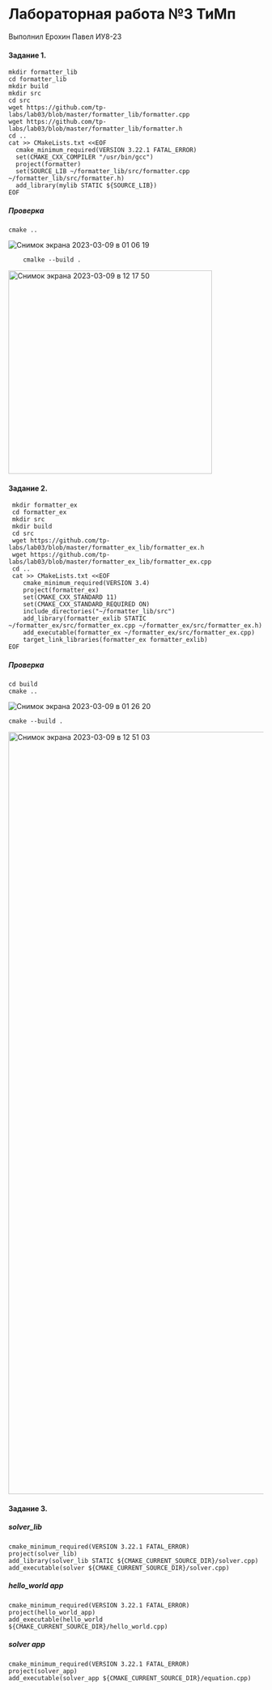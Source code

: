 # Лабораторная работа №3 ТиМп
Выполнил Ерохин Павел ИУ8-23
#### Задание 1.
    mkdir formatter_lib
    cd formatter_lib
    mkdir build
    mkdir src
    cd src
    wget https://github.com/tp-labs/lab03/blob/master/formatter_lib/formatter.cpp
    wget https://github.com/tp-labs/lab03/blob/master/formatter_lib/formatter.h
    cd ..
    cat >> CMakeLists.txt <<EOF
      cmake_minimum_required(VERSION 3.22.1 FATAL_ERROR)
      set(CMAKE_CXX_COMPILER "/usr/bin/gcc") 
      project(formatter) 
      set(SOURCE_LIB ~/formatter_lib/src/formatter.cpp ~/formatter_lib/src/formatter.h)
      add_library(mylib STATIC ${SOURCE_LIB})
    EOF
##### Проверка
    cmake ..
    
![Снимок экрана 2023-03-09 в 01 06 19](https://user-images.githubusercontent.com/113801739/223861670-29d2a28d-318c-4799-82a9-ca0838d76c06.png)

        cmalke --build .
 
<img width="402" alt="Снимок экрана 2023-03-09 в 12 17 50" src="https://user-images.githubusercontent.com/113801739/223976598-41a669c3-e5ac-4737-b5c1-033ed474f32e.png">


 #### Задание 2. 
     mkdir formatter_ex
     cd formatter_ex
     mkdir src
     mkdir build
     cd src
     wget https://github.com/tp-labs/lab03/blob/master/formatter_ex_lib/formatter_ex.h
     wget https://github.com/tp-labs/lab03/blob/master/formatter_ex_lib/formatter_ex.cpp
     cd ..
     cat >> CMakeLists.txt <<EOF
        cmake_minimum_required(VERSION 3.4)
        project(formatter_ex)
        set(CMAKE_CXX_STANDARD 11)
        set(CMAKE_CXX_STANDARD_REQUIRED ON)
        include_directories("~/formatter_lib/src")
        add_library(formatter_exlib STATIC ~/formatter_ex/src/formatter_ex.cpp ~/formatter_ex/src/formatter_ex.h)
        add_executable(formatter_ex ~/formatter_ex/src/formatter_ex.cpp)
        target_link_libraries(formatter_ex formatter_exlib)
    EOF

    
##### Проверка
    cd build
    cmake ..
    
![Снимок экрана 2023-03-09 в 01 26 20](https://user-images.githubusercontent.com/113801739/223865468-64707e4b-e602-4dad-8ebe-93c48d565088.png)

    cmake --build .
    
<img width="1507" alt="Снимок экрана 2023-03-09 в 12 51 03" src="https://user-images.githubusercontent.com/113801739/223985130-f8e167d4-20fc-4968-ba0e-76c152b6398f.png">

#### Задание 3. 

##### solver_lib

    cmake_minimum_required(VERSION 3.22.1 FATAL_ERROR)
    project(solver_lib)
    add_library(solver_lib STATIC ${CMAKE_CURRENT_SOURCE_DIR}/solver.cpp)
    add_executable(solver ${CMAKE_CURRENT_SOURCE_DIR}/solver.cpp)
  
##### *hello_world app*

    cmake_minimum_required(VERSION 3.22.1 FATAL_ERROR)
    project(hello_world_app)
    add_executable(hello_world ${CMAKE_CURRENT_SOURCE_DIR}/hello_world.cpp)
    
##### *solver app*

    cmake_minimum_required(VERSION 3.22.1 FATAL_ERROR)
    project(solver_app)
    add_executable(solver_app ${CMAKE_CURRENT_SOURCE_DIR}/equation.cpp)



